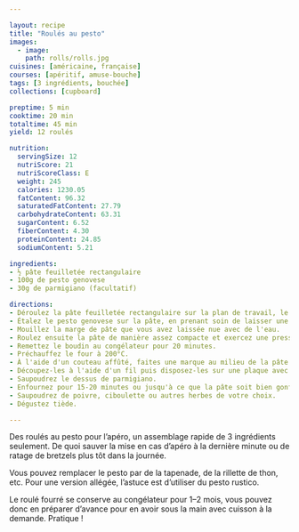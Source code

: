 ```yaml
---

layout: recipe
title: "Roulés au pesto"
images:
  - image:
    path: rolls/rolls.jpg
cuisines: [américaine, française]
courses: [apéritif, amuse-bouche]
tags: [3 ingrédients, bouchée]
collections: [cupboard]

preptime: 5 min
cooktime: 20 min
totaltime: 45 min 
yield: 12 roulés

nutrition:
  servingSize: 12
  nutriScore: 21
  nutriScoreClass: E
  weight: 245
  calories: 1230.05
  fatContent: 96.32
  saturatedFatContent: 27.79
  carbohydrateContent: 63.31
  sugarContent: 6.52
  fiberContent: 4.30
  proteinContent: 24.85
  sodiumContent: 5.21

ingredients:
- ½ pâte feuilletée rectangulaire
- 100g de pesto genovese
- 30g de parmigiano (facultatif)

directions:
- Déroulez la pâte feuilletée rectangulaire sur la plan de travail, le côté le plus long sur l'axe horizontal.
- Étalez le pesto genovese sur la pâte, en prenant soin de laisser une marge d'1–2cm au bord le plus éloigné.
- Mouillez la marge de pâte que vous avez laissée nue avec de l'eau. 
- Roulez ensuite la pâte de manière assez compacte et exercez une pression suffisante pour bien sceller au bord mouillé. 
- Remettez le boudin au congélateur pour 20 minutes. 
- Préchauffez le four à 200°C.
- À l'aide d'un couteau affûté, faites une marque au milieu de la pâte. Faites ensuite 2 marques au milieu de chaque moitié, puis marquez les tiers de chaque quart. Vous devriez obtenir 12 portions d’environ 1.5cm.
- Découpez-les à l'aide d'un fil puis disposez-les sur une plaque avec du papier cuisson.
- Saupoudrez le dessus de parmigiano.
- Enfournez pour 15-20 minutes ou jusqu'à ce que la pâte soit bien gonflée et dorée. 
- Saupoudrez de poivre, ciboulette ou autres herbes de votre choix. 
- Dégustez tiède.

---
```


Des roulés au pesto pour l’apéro, un assemblage rapide de 3 ingrédients seulement. De quoi sauver la mise en cas d’apéro à la dernière minute ou de ratage de bretzels plus tôt dans la journée.

Vous pouvez remplacer le pesto par de la tapenade, de la rillette de thon, etc. Pour une version allégée, l’astuce est d’utiliser du pesto rustico.

Le roulé fourré se conserve au congélateur pour 1–2 mois, vous pouvez donc en préparer d’avance pour en avoir sous la main avec cuisson à la demande. Pratique&nbsp;!